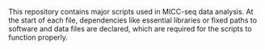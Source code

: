 This repository contains major scripts used in MICC-seq data analysis. At the start of each file, dependencies like essential libraries or fixed paths to software and data files are declared, which are required for the scripts to function properly.
